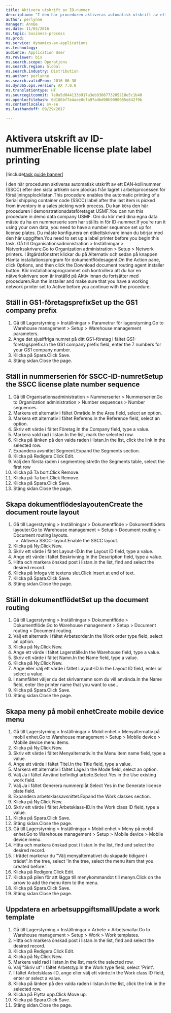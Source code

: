```yaml
--- 
title: Aktivera utskrift av ID-nummer
description: "I den här proceduren aktiveras automatisk utskrift av ett EAN-kollinummer (SSCC) efter den sista artikeln som plockas från lagret i arbetsprocessen för försäljningsplocklistan."
author: perlynne
manager: AnnBe
ms.date: 11/03/2016
ms.topic: business-process
ms.prod: 
ms.service: dynamics-ax-applications
ms.technology: 
audience: Application User
ms.reviewer: bis
ms.search.scope: Operations
ms.search.region: Global
ms.search.industry: Distribution
ms.author: perlynne
ms.search.validFrom: 2016-06-30
ms.dyn365.ops.version: AX 7.0.0
ms.translationtype: HT
ms.sourcegitcommit: 7e0a5d044133b917a3eb9386773205218e5c1b40
ms.openlocfilehash: 6d186bf7e4aee8cfa97adbd90b9090085e842f9b
ms.contentlocale: sv-se
ms.lasthandoff: 09/29/2017

---
```

# <a name="enable-license-plate-label-printing"></a><span data-ttu-id="e04b0-103">Aktivera utskrift av ID-nummer</span><span class="sxs-lookup"><span data-stu-id="e04b0-103">Enable license plate label printing</span></span>

[!include[task guide banner](../../includes/task-guide-banner.md)]

<span data-ttu-id="e04b0-104">I den här proceduren aktiveras automatisk utskrift av ett EAN-kollinummer (SSCC) efter den sista artikeln som plockas från lagret i arbetsprocessen för försäljningsplocklistan.</span><span class="sxs-lookup"><span data-stu-id="e04b0-104">This procedure enables the automatic printing of a Serial shipping container code (SSCC) label after the last item is picked from inventory in a sales picking work process.</span></span> <span data-ttu-id="e04b0-105">Du kan köra den här proceduren i demonstrationsdataföretaget USMF.</span><span class="sxs-lookup"><span data-stu-id="e04b0-105">You can run this procedure in demo data company USMF.</span></span> <span data-ttu-id="e04b0-106">Om du kör med dina egna data måste du ha en nummerserie som har ställts in för ID-nummer.</span><span class="sxs-lookup"><span data-stu-id="e04b0-106">If you’re run it using your own data, you need to have a number sequence set up for license plates.</span></span> <span data-ttu-id="e04b0-107">Du måste konfigurera en etikettskrivare innan du börjar med den här uppgiften.</span><span class="sxs-lookup"><span data-stu-id="e04b0-107">You need to set up a label printer before you begin this task.</span></span> <span data-ttu-id="e04b0-108">Gå till Organisationsadministration > Inställningar > Nätverksskrivare.</span><span class="sxs-lookup"><span data-stu-id="e04b0-108">Go to Organization administration > Setup > Network printers.</span></span> <span data-ttu-id="e04b0-109">I åtgärdsfönstret klickar du på Alternativ och sedan på knappen Hämta installationsprogram för dokumentflödesagent.</span><span class="sxs-lookup"><span data-stu-id="e04b0-109">On the Action pane, click Options, and then click the Download document routing agent installer button.</span></span> <span data-ttu-id="e04b0-110">Kör installationsprogrammet och kontrollera att du har en nätverkskrivare som är inställd på Aktiv innan du fortsätter med proceduren.</span><span class="sxs-lookup"><span data-stu-id="e04b0-110">Run the installer and make sure that you have a working network printer set to Active before you continue with the procedure.</span></span>


## <a name="set-up-the-gs1-company-prefix"></a><span data-ttu-id="e04b0-111">Ställ in GS1-företagsprefix</span><span class="sxs-lookup"><span data-stu-id="e04b0-111">Set up the GS1 company prefix</span></span>
1. <span data-ttu-id="e04b0-112">Gå till Lagerstyrning > Inställningar > Parametrar för lagerstyrning.</span><span class="sxs-lookup"><span data-stu-id="e04b0-112">Go to Warehouse management > Setup > Warehouse management parameters.</span></span>
2. <span data-ttu-id="e04b0-113">Ange det sjusiffriga numret på ditt GS1-företag i fältet GS1-företagsprefix.</span><span class="sxs-lookup"><span data-stu-id="e04b0-113">In the GS1 company prefix field, enter the 7 numbers for your GS1 company number.</span></span>
3. <span data-ttu-id="e04b0-114">Klicka på Spara.</span><span class="sxs-lookup"><span data-stu-id="e04b0-114">Click Save.</span></span>
4. <span data-ttu-id="e04b0-115">Stäng sidan.</span><span class="sxs-lookup"><span data-stu-id="e04b0-115">Close the page.</span></span>

## <a name="setup-the-sscc-license-plate-number-sequence"></a><span data-ttu-id="e04b0-116">Ställ in nummerserien för SSCC-ID-numret</span><span class="sxs-lookup"><span data-stu-id="e04b0-116">Setup the SSCC license plate number sequence</span></span>
1. <span data-ttu-id="e04b0-117">Gå till Organisationsadministration > Nummerserier > Nummerserier.</span><span class="sxs-lookup"><span data-stu-id="e04b0-117">Go to Organization administration > Number sequences > Number sequences.</span></span>
2. <span data-ttu-id="e04b0-118">Markera ett alternativ i fältet Område.</span><span class="sxs-lookup"><span data-stu-id="e04b0-118">In the Area field, select an option.</span></span>
3. <span data-ttu-id="e04b0-119">Markera ett alternativ i fältet Referens.</span><span class="sxs-lookup"><span data-stu-id="e04b0-119">In the Reference field, select an option.</span></span>
4. <span data-ttu-id="e04b0-120">Skriv ett värde i fältet Företag.</span><span class="sxs-lookup"><span data-stu-id="e04b0-120">In the Company field, type a value.</span></span>
5. <span data-ttu-id="e04b0-121">Markera vald rad i listan.</span><span class="sxs-lookup"><span data-stu-id="e04b0-121">In the list, mark the selected row.</span></span>
6. <span data-ttu-id="e04b0-122">Klicka på länken på den valda raden i listan.</span><span class="sxs-lookup"><span data-stu-id="e04b0-122">In the list, click the link in the selected row.</span></span>
7. <span data-ttu-id="e04b0-123">Expandera avsnittet Segment.</span><span class="sxs-lookup"><span data-stu-id="e04b0-123">Expand the Segments section.</span></span>
8. <span data-ttu-id="e04b0-124">Klicka på Redigera.</span><span class="sxs-lookup"><span data-stu-id="e04b0-124">Click Edit.</span></span>
9. <span data-ttu-id="e04b0-125">Välj den första raden i segmentregistret</span><span class="sxs-lookup"><span data-stu-id="e04b0-125">In the Segments table, select the first row</span></span>
10. <span data-ttu-id="e04b0-126">Klicka på Ta bort.</span><span class="sxs-lookup"><span data-stu-id="e04b0-126">Click Remove.</span></span>
11. <span data-ttu-id="e04b0-127">Klicka på Ta bort.</span><span class="sxs-lookup"><span data-stu-id="e04b0-127">Click Remove.</span></span>
12. <span data-ttu-id="e04b0-128">Klicka på Spara.</span><span class="sxs-lookup"><span data-stu-id="e04b0-128">Click Save.</span></span>
13. <span data-ttu-id="e04b0-129">Stäng sidan.</span><span class="sxs-lookup"><span data-stu-id="e04b0-129">Close the page.</span></span>

## <a name="create-the-document-route-layout"></a><span data-ttu-id="e04b0-130">Skapa dokumentflödeslayouten</span><span class="sxs-lookup"><span data-stu-id="e04b0-130">Create the document route layout</span></span>
1. <span data-ttu-id="e04b0-131">Gå till Lagerstyrning > Inställningar > Dokumentflöde > Dokumentflödets layouter.</span><span class="sxs-lookup"><span data-stu-id="e04b0-131">Go to Warehouse management > Setup > Document routing > Document routing layouts.</span></span>
    * <span data-ttu-id="e04b0-132">Aktivera SSCC-layout.</span><span class="sxs-lookup"><span data-stu-id="e04b0-132">Enable the SSCC layout.</span></span>  
2. <span data-ttu-id="e04b0-133">Klicka på Ny.</span><span class="sxs-lookup"><span data-stu-id="e04b0-133">Click New.</span></span>
3. <span data-ttu-id="e04b0-134">Skriv ett värde i fältet Layout-ID.</span><span class="sxs-lookup"><span data-stu-id="e04b0-134">In the Layout ID field, type a value.</span></span>
4. <span data-ttu-id="e04b0-135">Ange ett värde i fältet Beskrivning.</span><span class="sxs-lookup"><span data-stu-id="e04b0-135">In the Description field, type a value.</span></span>
5. <span data-ttu-id="e04b0-136">Hitta och markera önskad post i listan.</span><span class="sxs-lookup"><span data-stu-id="e04b0-136">In the list, find and select the desired record.</span></span>
6. <span data-ttu-id="e04b0-137">Klicka på Infoga vid textens slut.</span><span class="sxs-lookup"><span data-stu-id="e04b0-137">Click Insert at end of text.</span></span>
7. <span data-ttu-id="e04b0-138">Klicka på Spara.</span><span class="sxs-lookup"><span data-stu-id="e04b0-138">Click Save.</span></span>
8. <span data-ttu-id="e04b0-139">Stäng sidan.</span><span class="sxs-lookup"><span data-stu-id="e04b0-139">Close the page.</span></span>

## <a name="set-up-the-document-routing"></a><span data-ttu-id="e04b0-140">Ställ in dokumentflödet</span><span class="sxs-lookup"><span data-stu-id="e04b0-140">Set up the document routing</span></span>
1. <span data-ttu-id="e04b0-141">Gå till Lagerstyrning > Inställningar > Dokumentflöde > Dokumentflöde.</span><span class="sxs-lookup"><span data-stu-id="e04b0-141">Go to Warehouse management > Setup > Document routing > Document routing.</span></span>
2. <span data-ttu-id="e04b0-142">Välj ett alternativ i fältet Arbetsorder.</span><span class="sxs-lookup"><span data-stu-id="e04b0-142">In the Work order type field, select an option.</span></span>
3. <span data-ttu-id="e04b0-143">Klicka på Ny.</span><span class="sxs-lookup"><span data-stu-id="e04b0-143">Click New.</span></span>
4. <span data-ttu-id="e04b0-144">Ange ett värde i fältet Lagerställe.</span><span class="sxs-lookup"><span data-stu-id="e04b0-144">In the Warehouse field, type a value.</span></span>
5. <span data-ttu-id="e04b0-145">Skriv ett värde i fältet Namn.</span><span class="sxs-lookup"><span data-stu-id="e04b0-145">In the Name field, type a value.</span></span>
6. <span data-ttu-id="e04b0-146">Klicka på Ny.</span><span class="sxs-lookup"><span data-stu-id="e04b0-146">Click New.</span></span>
7. <span data-ttu-id="e04b0-147">Ange eller välj ett värde i fältet Layout-ID.</span><span class="sxs-lookup"><span data-stu-id="e04b0-147">In the Layout ID field, enter or select a value.</span></span>
8. <span data-ttu-id="e04b0-148">I namnfältet väljer du det skrivarnamn som du vill använda.</span><span class="sxs-lookup"><span data-stu-id="e04b0-148">In the Name field, enter the printer name that you want to use..</span></span>
9. <span data-ttu-id="e04b0-149">Klicka på Spara.</span><span class="sxs-lookup"><span data-stu-id="e04b0-149">Click Save.</span></span>
10. <span data-ttu-id="e04b0-150">Stäng sidan.</span><span class="sxs-lookup"><span data-stu-id="e04b0-150">Close the page.</span></span>

## <a name="create-mobile-device-menu"></a><span data-ttu-id="e04b0-151">Skapa meny på mobil enhet</span><span class="sxs-lookup"><span data-stu-id="e04b0-151">Create mobile device menu</span></span>
1. <span data-ttu-id="e04b0-152">Gå till Lagerstyrning > Inställningar > Mobil enhet > Menyalternativ på mobil enhet.</span><span class="sxs-lookup"><span data-stu-id="e04b0-152">Go to Warehouse management > Setup > Mobile device > Mobile device menu items.</span></span>
2. <span data-ttu-id="e04b0-153">Klicka på Ny.</span><span class="sxs-lookup"><span data-stu-id="e04b0-153">Click New.</span></span>
3. <span data-ttu-id="e04b0-154">Skriv ett värde i fältet Menyalternativ.</span><span class="sxs-lookup"><span data-stu-id="e04b0-154">In the Menu item name field, type a value.</span></span>
4. <span data-ttu-id="e04b0-155">Ange ett värde i fältet Titel.</span><span class="sxs-lookup"><span data-stu-id="e04b0-155">In the Title field, type a value.</span></span>
5. <span data-ttu-id="e04b0-156">Markera ett alternativ i fältet Läge.</span><span class="sxs-lookup"><span data-stu-id="e04b0-156">In the Mode field, select an option.</span></span>
6. <span data-ttu-id="e04b0-157">Välj Ja i fältet Använd befintligt arbete.</span><span class="sxs-lookup"><span data-stu-id="e04b0-157">Select Yes in the Use existing work field.</span></span>
7. <span data-ttu-id="e04b0-158">Välj Ja i fältet Generera nummerplåt.</span><span class="sxs-lookup"><span data-stu-id="e04b0-158">Select Yes in the Generate license plate field.</span></span>
8. <span data-ttu-id="e04b0-159">Expandera arbetsklassavsnittet.</span><span class="sxs-lookup"><span data-stu-id="e04b0-159">Expand the Work classes section.</span></span>
9. <span data-ttu-id="e04b0-160">Klicka på Ny.</span><span class="sxs-lookup"><span data-stu-id="e04b0-160">Click New.</span></span>
10. <span data-ttu-id="e04b0-161">Skriv ett värde i fältet Arbetsklass-ID.</span><span class="sxs-lookup"><span data-stu-id="e04b0-161">In the Work class ID field, type a value.</span></span>
11. <span data-ttu-id="e04b0-162">Klicka på Spara.</span><span class="sxs-lookup"><span data-stu-id="e04b0-162">Click Save.</span></span>
12. <span data-ttu-id="e04b0-163">Stäng sidan.</span><span class="sxs-lookup"><span data-stu-id="e04b0-163">Close the page.</span></span>
13. <span data-ttu-id="e04b0-164">Gå till Lagerstyrning > Inställningar > Mobil enhet > Meny på mobil enhet.</span><span class="sxs-lookup"><span data-stu-id="e04b0-164">Go to Warehouse management > Setup > Mobile device > Mobile device menu.</span></span>
14. <span data-ttu-id="e04b0-165">Hitta och markera önskad post i listan.</span><span class="sxs-lookup"><span data-stu-id="e04b0-165">In the list, find and select the desired record.</span></span>
15. <span data-ttu-id="e04b0-166">I trädet markerar du "Välj menyalternativet du skapade tidigare i trädet".</span><span class="sxs-lookup"><span data-stu-id="e04b0-166">In the tree, select 'In the tree, select the menu item that you created before.'.</span></span>
16. <span data-ttu-id="e04b0-167">Klicka på Redigera.</span><span class="sxs-lookup"><span data-stu-id="e04b0-167">Click Edit.</span></span>
17. <span data-ttu-id="e04b0-168">Klicka på pilen för att lägga till menykommandot till menyn.</span><span class="sxs-lookup"><span data-stu-id="e04b0-168">Click on the arrow to add the menu item to the menu.</span></span>
18. <span data-ttu-id="e04b0-169">Klicka på Spara.</span><span class="sxs-lookup"><span data-stu-id="e04b0-169">Click Save.</span></span>
19. <span data-ttu-id="e04b0-170">Stäng sidan.</span><span class="sxs-lookup"><span data-stu-id="e04b0-170">Close the page.</span></span>

## <a name="update-a-work-template"></a><span data-ttu-id="e04b0-171">Uppdatera en arbetsuppgiftsmall</span><span class="sxs-lookup"><span data-stu-id="e04b0-171">Update a work template</span></span>
1. <span data-ttu-id="e04b0-172">Gå till Lagerstyrning > Inställningar > Arbete > Arbetsmallar.</span><span class="sxs-lookup"><span data-stu-id="e04b0-172">Go to Warehouse management > Setup > Work > Work templates.</span></span>
2. <span data-ttu-id="e04b0-173">Hitta och markera önskad post i listan.</span><span class="sxs-lookup"><span data-stu-id="e04b0-173">In the list, find and select the desired record.</span></span>
3. <span data-ttu-id="e04b0-174">Klicka på Redigera.</span><span class="sxs-lookup"><span data-stu-id="e04b0-174">Click Edit.</span></span>
4. <span data-ttu-id="e04b0-175">Klicka på Ny.</span><span class="sxs-lookup"><span data-stu-id="e04b0-175">Click New.</span></span>
5. <span data-ttu-id="e04b0-176">Markera vald rad i listan.</span><span class="sxs-lookup"><span data-stu-id="e04b0-176">In the list, mark the selected row.</span></span>
6. <span data-ttu-id="e04b0-177">Välj "Skriv ut" i fältet Arbetstyp.</span><span class="sxs-lookup"><span data-stu-id="e04b0-177">In the Work type field, select 'Print'.</span></span>
7. <span data-ttu-id="e04b0-178">I fältet Arbetsklass-ID, ange eller välj ett värde.</span><span class="sxs-lookup"><span data-stu-id="e04b0-178">In the Work class ID field, enter or select a value.</span></span>
8. <span data-ttu-id="e04b0-179">Klicka på länken på den valda raden i listan.</span><span class="sxs-lookup"><span data-stu-id="e04b0-179">In the list, click the link in the selected row.</span></span>
9. <span data-ttu-id="e04b0-180">Klicka på Flytta upp.</span><span class="sxs-lookup"><span data-stu-id="e04b0-180">Click Move up.</span></span>
10. <span data-ttu-id="e04b0-181">Klicka på Spara.</span><span class="sxs-lookup"><span data-stu-id="e04b0-181">Click Save.</span></span>
11. <span data-ttu-id="e04b0-182">Stäng sidan.</span><span class="sxs-lookup"><span data-stu-id="e04b0-182">Close the page.</span></span>


